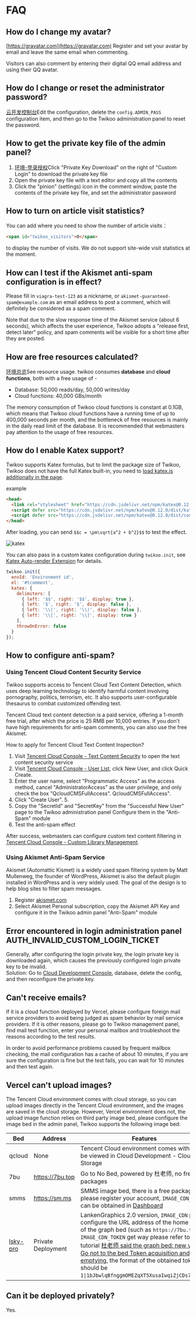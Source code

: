 # FAQ

## How do I change my avatar?

[https://gravatar.com](https://gravatar.com) Register and set your avatar by email and leave the same email when commenting.

Visitors can also comment by entering their digital QQ email address and using their QQ avatar.

## How do I change or reset the administrator password?

[云开发控制台](https://console.cloud.tencent.com/tcb/database/collection/config)Edit the configuration, delete the `config.ADMIN_PASS `configuration item, and then go to the Twikoo administration panel to reset the password.

## How to get the private key file of the admin panel?

1. [环境-登录授权](https://console.cloud.tencent.com/tcb/env/login)Click "Private Key Download" on the right of "Custom Login" to download the private key file
2. Open the private key file with a text editor and copy all the contents
3. Click the "pinion" (settings) icon in the comment window, paste the contents of the private key file, and set the administrator password

## How to turn on article visit statistics?

You can add where you need to show the number of article visits：

``` html
<span id="twikoo_visitors">0</span>
```

to display the number of visits. We do not support site-wide visit statistics at the moment.

## How can I test if the Akismet anti-spam configuration is in effect?

Please fill in `viagra-test-123` as a nickname, or `akismet-guaranteed-spam@example.com` as an email address to post a comment, which will definitely be considered as a spam comment.

Note that due to the slow response time of the Akismet service (about 6 seconds), which affects the user experience, Twikoo adopts a "release first, detect later" policy, and spam comments will be visible for a short time after they are posted.

## How are free resources calculated?

[环境总览](https://console.cloud.tencent.com/tcb/env/overview)See resource usage. twikoo consumes **database** and **cloud functions**, both with a free usage of -

* Database: 50,000 reads/day, 50,000 writes/day
* Cloud functions: 40,000 GBs/month

The memory consumption of Twikoo cloud functions is constant at 0.1GB, which means that Twikoo cloud functions have a running time of up to 400,000 seconds per month, and the bottleneck of free resources is mainly in the daily read limit of the database. It is recommended that webmasters pay attention to the usage of free resources.

## How do I enable Katex support?

Twikoo supports Katex formulas, but to limit the package size of Twikoo, Twikoo does not have the full Katex built-in, you need to [load katex.js additionally in the page](https://katex.org/docs/browser.html).

example

``` html
<head>
  <link rel="stylesheet" href="https://cdn.jsdelivr.net/npm/katex@0.12.0/dist/katex.min.css" integrity="sha384-AfEj0r4/OFrOo5t7NnNe46zW/tFgW6x/bCJG8FqQCEo3+Aro6EYUG4+cU+KJWu/X" crossorigin="anonymous">
  <script defer src="https://cdn.jsdelivr.net/npm/katex@0.12.0/dist/katex.min.js" integrity="sha384-g7c+Jr9ZivxKLnZTDUhnkOnsh30B4H0rpLUpJ4jAIKs4fnJI+sEnkvrMWph2EDg4" crossorigin="anonymous"></script>
  <script defer src="https://cdn.jsdelivr.net/npm/katex@0.12.0/dist/contrib/auto-render.min.js" integrity="sha384-mll67QQFJfxn0IYznZYonOWZ644AWYC+Pt2cHqMaRhXVrursRwvLnLaebdGIlYNa" crossorigin="anonymous"></script>
</head>
```

After loading, you can send `$$c = \pm\sqrt{a^2 + b^2}$$` to test the effect.

![katex](../static/katex.png)

You can also pass in a custom katex configuration during `twikoo.init`, see [Katex Auto-render Extension](https://katex.org/docs/autorender.html) for details.

``` js
twikoo.init({
  envId: 'Environment id',
  el: '#tcomment',
  katex: {
    delimiters: [
      { left: '$$', right: '$$', display: true },
      { left: '$', right: '$', display: false },
      { left: '\\(', right: '\\)', display: false },
      { left: '\\[', right: '\\]', display: true }
    ],
    throwOnError: false
  }
});
```

## How to configure anti-spam?

### Using Tencent Cloud Content Security Service

Twikoo supports access to Tencent Cloud Text Content Detection, which uses deep learning technology to identify harmful content involving pornography, politics, terrorism, etc. It also supports user-configurable thesaurus to combat customized offending text.

Tencent Cloud text content detection is a paid service, offering a 1-month free trial, after which the price is 25 RMB per 10,000 entries. If you don't have high requirements for anti-spam comments, you can also use the free Akismet.

How to apply for Tencent Cloud Text Content Inspection?

1. Visit [Tencent Cloud Console - Text Content Security](https://console.cloud.tencent.com/cms/text/overview) to open the text content security service
2. Visit [Tencent Cloud Console - User List](https://console.cloud.tencent.com/cam), click New User, and click Quick Create.
3. Enter the user name, select "Programmatic Access" as the access method, cancel "AdministratorAccess" as the user privilege, and only check the box "QcloudCMSFullAccess". QcloudCMSFullAccess".
4. Click "Create User". 5.
5. Copy the "SecretId" and "SecretKey" from the "Successful New User" page to the Twikoo administration panel Configure them in the "Anti-Spam" module
6. Test the anti-spam effect

After success, webmasters can configure custom text content filtering in [Tencent Cloud Console - Custom Library Management](https://console.cloud.tencent.com/cms/text/lib).

### Using Akismet Anti-Spam Service

Akismet (Automattic Kismet) is a widely used spam filtering system by Matt Mullenweg, the founder of WordPress, Akismet is also the default plugin installed in WordPress and is very widely used. The goal of the design is to help blog sites to filter spam messages.

1. Register [akismet.com](https://akismet.com)
2. Select Akismet Personal subscription, copy the Akismet API Key and configure it in the Twikoo admin panel "Anti-Spam" module

## Error encountered in login administration panel AUTH_INVALID_CUSTOM_LOGIN_TICKET

Generally, after configuring the login private key, the login private key is downloaded again, which causes the previously configured login private key to be invalid.<br>
Solution: Go to [Cloud Development Console](https://console.cloud.tencent.com/tcb/database/collection/config), database, delete the config, and then reconfigure the private key.

## Can't receive emails?

If it is a cloud function deployed by Vercel, please configure foreign mail service providers to avoid being judged as spam behavior by mail service providers. If it is other reasons, please go to Twikoo management panel, find mail test function, enter your personal mailbox and troubleshoot the reasons according to the test results.

In order to avoid performance problems caused by frequent mailbox checking, the mail configuration has a cache of about 10 minutes, if you are sure the configuration is fine but the test fails, you can wait for 10 minutes and then test again.

## Vercel can't upload images?

The Tencent Cloud environment comes with cloud storage, so you can upload images directly in the Tencent Cloud environment, and the images are saved in the cloud storage. However, Vercel environment does not, the upload image function relies on third party image bed, please configure the image bed in the admin panel, Twikoo supports the following image bed:

| Bed | Address | Features |
| ---- | ---- | ---- |
| qcloud | None | Tencent Cloud environment comes with it, can be viewed in Cloud Development - Cloud Storage |
| 7bu | https://7bu.top | Go to No Bed, powered by 杜老师, no free packages |
| smms | https://sm.ms | SMMS image bed, there is a free package, please register your account, `IMAGE_CDN_TOKEN` can be obtained in [Dashboard](https://sm.ms/home/apitoken) |
| [lsky-pro](https://www.lsky.pro) | Private Deployment | LankenGraphics 2.0 version, `IMAGE_CDN` please configure the URL address of the home page of the graph bed (such as `https://7bu.top`), `IMAGE_CDN_TOKEN` get way please refer to the tutorial [杜老师 said the graph bed: new version Go not to the bed Token acquisition and emptying](https://dusays.com/454/), the format of the obtained token should be `1\|1bJbwlqBfnggmOMEZqXT5XusaIwqiZjCDs7r1Ob5`) |

## Can it be deployed privately?

Yes.
